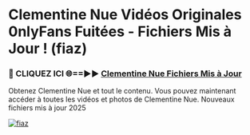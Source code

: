 # Clementine Nue Vidéos Originales 0nlyFans Fuitées - Fichiers Mis à Jour ! (fiaz)

<h3>🔴 CLIQUEZ ICI 🌐==►► <a href="https://tinyurl.com/2pmr4ezf" rel="nofollow">Clementine Nue Fichiers Mis à Jour</a></h3>

Obtenez Clementine Nue et tout le contenu. Vous pouvez maintenant accéder à toutes les vidéos et photos de Clementine Nue. Nouveaux fichiers mis à jour 2025

[![fiaz](https://i.imgur.com/6SNvagu.gif)](https://tinyurl.com/2pmr4ezf)
